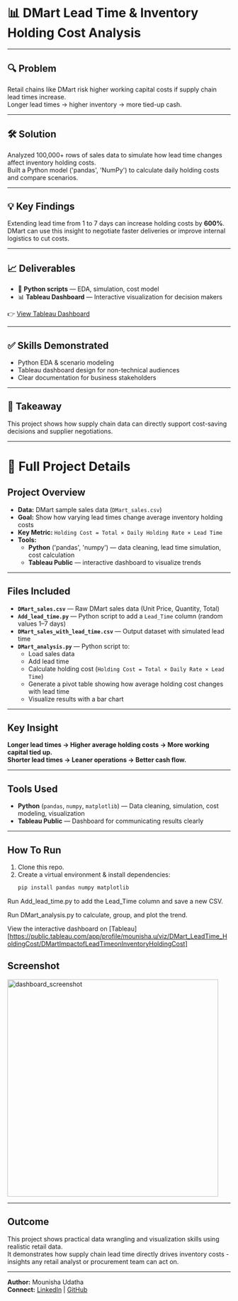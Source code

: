 # 📊 DMart Lead Time & Inventory Holding Cost Analysis

---

## 🔍 Problem

Retail chains like DMart risk higher working capital costs if supply chain lead times increase.  
Longer lead times → higher inventory → more tied-up cash.

---

## 🛠️ Solution

Analyzed 100,000+ rows of sales data to simulate how lead time changes affect inventory holding costs.  
Built a Python model ('pandas', 'NumPy') to calculate daily holding costs and compare scenarios.

---

## 💡 Key Findings

Extending lead time from 1 to 7 days can increase holding costs by **600%**.  
DMart can use this insight to negotiate faster deliveries or improve internal logistics to cut costs.

---

## 📈 Deliverables

- 📂 **Python scripts** — EDA, simulation, cost model
- 📊 **Tableau Dashboard** — Interactive visualization for decision makers

👉 [View Tableau Dashboard](https://public.tableau.com/app/profile/mounisha.u/viz/DMart_LeadTime_HoldingCost/DMartImpactofLeadTimeonInventoryHoldingCost)

---

## ✅ Skills Demonstrated

- Python EDA & scenario modeling
- Tableau dashboard design for non-technical audiences
- Clear documentation for business stakeholders

---

## 📌 Takeaway

This project shows how supply chain data can directly support cost-saving decisions and supplier negotiations.

---

# 📂 Full Project Details


## Project Overview

- **Data:** DMart sample sales data (`DMart_sales.csv`)
- **Goal:** Show how varying lead times change average inventory holding costs
- **Key Metric:** `Holding Cost = Total × Daily Holding Rate × Lead Time`
- **Tools:**
  - **Python** ('pandas', 'numpy') — data cleaning, lead time simulation, cost calculation
  - **Tableau Public** — interactive dashboard to visualize trends

---

## Files Included

- **`DMart_sales.csv`** — Raw DMart sales data (Unit Price, Quantity, Total)
- **`Add_lead_time.py`** — Python script to add a `Lead_Time` column (random values 1–7 days)
- **`DMart_sales_with_lead_time.csv`** — Output dataset with simulated lead time
- **`DMart_analysis.py`** — Python script to:
  - Load sales data
  - Add lead time
  - Calculate holding cost (`Holding Cost = Total × Daily Rate × Lead Time`)
  - Generate a pivot table showing how average holding cost changes with lead time
  - Visualize results with a bar chart

---

## Key Insight

**Longer lead times → Higher average holding costs → More working capital tied up.**  
**Shorter lead times → Leaner operations → Better cash flow.**

---

## Tools Used

- **Python** (`pandas`, `numpy`, `matplotlib`) — Data cleaning, simulation, cost modeling, visualization
- **Tableau Public** — Dashboard for communicating results clearly

---

## How To Run

1. Clone this repo.
2. Create a virtual environment & install dependencies:
   ```bash
   pip install pandas numpy matplotlib
Run Add_lead_time.py to add the Lead_Time column and save a new CSV.

Run DMart_analysis.py to calculate, group, and plot the trend.

View the interactive dashboard on [Tableau]
[https://public.tableau.com/app/profile/mounisha.u/viz/DMart_LeadTime_HoldingCost/DMartImpactofLeadTimeonInventoryHoldingCost]

## Screenshot 

<img width="476" height="490" alt="dashboard_screenshot" src="https://github.com/user-attachments/assets/32311da0-5cc5-4d5e-8d54-b0334f909691" />

---

## Outcome

This project shows practical data wrangling and visualization skills using realistic retail data.  
It demonstrates how supply chain lead time directly drives inventory costs - insights any retail analyst or procurement team can act on.

---

**Author:** Mounisha Udatha  
**Connect:** [LinkedIn](https://www.linkedin.com/in/mounisha-udatha/) | [GitHub](https://github.com/MounishaU)

